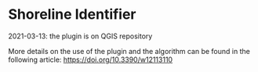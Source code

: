 # Shoreline Identifier

2021-03-13: the plugin is on QGIS repository

More details on the use of the plugin and the algorithm can be found in the following article:
 https://doi.org/10.3390/w12113110

